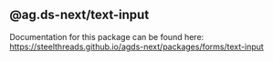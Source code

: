 ## @ag.ds-next/text-input

Documentation for this package can be found here: https://steelthreads.github.io/agds-next/packages/forms/text-input

